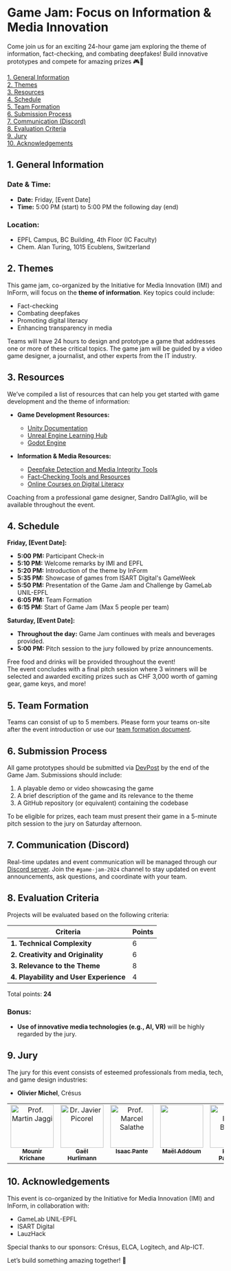 # Game Jam: Focus on Information & Media Innovation

Come join us for an exciting 24-hour game jam exploring the theme of information, fact-checking, and combating deepfakes! Build innovative prototypes and compete for amazing prizes 🎮🎉

[1. General Information](#1-general-information)  
[2. Themes](#2-themes)  
[3. Resources](#3-resources)  
[4. Schedule](#4-schedule)  
[5. Team Formation](#5-team-formation)  
[6. Submission Process](#6-submission-process)  
[7. Communication (Discord)](#7-communication-discord)  
[8. Evaluation Criteria](#8-evaluation-criteria)  
[9. Jury](#9-jury)  
[10. Acknowledgements](#10-acknowledgements)

## 1. General Information

### **Date & Time:**
- **Date:** Friday, [Event Date]  
- **Time:** 5:00 PM (start) to 5:00 PM the following day (end)

### **Location:**
- EPFL Campus, BC Building, 4th Floor (IC Faculty)  
- Chem. Alan Turing, 1015 Ecublens, Switzerland

## 2. Themes

This game jam, co-organized by the Initiative for Media Innovation (IMI) and InForm, will focus on the **theme of information**. Key topics could include:  
- Fact-checking  
- Combating deepfakes  
- Promoting digital literacy  
- Enhancing transparency in media  

Teams will have 24 hours to design and prototype a game that addresses one or more of these critical topics. The game jam will be guided by a video game designer, a journalist, and other experts from the IT industry.

## 3. Resources

We’ve compiled a list of resources that can help you get started with game development and the theme of information:

- **Game Development Resources:**
  - [Unity Documentation](https://docs.unity3d.com/Manual/index.html)  
  - [Unreal Engine Learning Hub](https://www.unrealengine.com/en-US/onlinelearning-courses)  
  - [Godot Engine](https://godotengine.org/documentation)

- **Information & Media Resources:**
  - [Deepfake Detection and Media Integrity Tools](https://www.mediaforensics.org)  
  - [Fact-Checking Tools and Resources](https://www.poynter.org)  
  - [Online Courses on Digital Literacy](https://learn.digitalmediaproject.org)  

Coaching from a professional game designer, Sandro Dall’Aglio, will be available throughout the event.

## 4. Schedule

**Friday, [Event Date]:**  
  - **5:00 PM:** Participant Check-in  
  - **5:10 PM:** Welcome remarks by IMI and EPFL  
  - **5:20 PM:** Introduction of the theme by InForm  
  - **5:35 PM:** Showcase of games from ISART Digital's GameWeek  
  - **5:50 PM:** Presentation of the Game Jam and Challenge by GameLab UNIL-EPFL  
  - **6:05 PM:** Team Formation  
  - **6:15 PM:** Start of Game Jam (Max 5 people per team)  

**Saturday, [Event Date]:**  
  - **Throughout the day:** Game Jam continues with meals and beverages provided.  
  - **5:00 PM:** Pitch session to the jury followed by prize announcements.

Free food and drinks will be provided throughout the event!  
The event concludes with a final pitch session where 3 winners will be selected and awarded exciting prizes such as CHF 3,000 worth of gaming gear, game keys, and more!

## 5. Team Formation

Teams can consist of up to 5 members. Please form your teams on-site after the event introduction or use our [team formation document](https://docs.google.com/spreadsheets/d/example-link).

## 6. Submission Process

All game prototypes should be submitted via [DevPost](https://devpost.com/) by the end of the Game Jam. Submissions should include:

1. A playable demo or video showcasing the game
2. A brief description of the game and its relevance to the theme
3. A GitHub repository (or equivalent) containing the codebase

To be eligible for prizes, each team must present their game in a 5-minute pitch session to the jury on Saturday afternoon.

## 7. Communication (Discord)

Real-time updates and event communication will be managed through our [Discord server](https://discord.gg/invite-link). Join the `#game-jam-2024` channel to stay updated on event announcements, ask questions, and coordinate with your team.

## 8. Evaluation Criteria

Projects will be evaluated based on the following criteria:

| **Criteria**                               | **Points** |
|--------------------------------------------|------------|
| **1. Technical Complexity**                | 6          |
| **2. Creativity and Originality**           | 6          |
| **3. Relevance to the Theme**              | 8          |
| **4. Playability and User Experience**     | 4          |

Total points: **24**

### Bonus:
- **Use of innovative media technologies (e.g., AI, VR)** will be highly regarded by the jury.

## 9. Jury

The jury for this event consists of esteemed professionals from media, tech, and game design industries:

- **Olivier Michel**, Crésus  
  
<table>
  <tbody>
    <tr>
      <td align="center" valign="top" width="16%">
        <a href="https://www.linkedin.com/in/mkrichane/">
          <img src="photos/Mounir.jpeg" width="100px" alt="Prof. Martin Jaggi"/>
          <br /><sub><b>Mounir Krichane</b></sub>
        </a>
      </td>
      <td align="center" valign="top" width="16%">
        <a href="https://www.linkedin.com/in/gaelhurlimann/">
          <img src="photos/Gaël.jpeg" width="100px" alt="Dr. Javier Picorel"/>
          <br /><sub><b>Gaël Hurlimann</b></sub>
        </a>
      </td>
      <td align="center" valign="top" width="16%">
        <a href="https://www.linkedin.com/in/isaacpante/">
          <img src="photos/Isaac.jpeg" width="100px" alt="Prof. Marcel Salathe"/>
          <br /><sub><b>Isaac Pante</b></sub>
        </a>
      </td>
      </td>
      <td align="center" valign="top" width="16%">
        <a href="https://www.linkedin.com/in/maël-addoum/">
          <img src="photos/Maël.jpeg" width="100px"/>
          <br /><sub><b>Maël Addoum</b></sub>
        </a>
      </td>
      <td align="center" valign="top" width="16%">
        <a href="https://www.linkedin.com/in/karinepapillaud/">
          <img src="photos/Karine.jpeg" width="100px" alt="Luca Fusar Bassini"/>
          <br /><sub><b>Karine Papillaud</b></sub>
        </a>
      </td>
      <td align="center" valign="top" width="16%">
        <a href="https://www.linkedin.com/in/patrick-vallélian-a0769a13/">
          <img src="photos/Patrick.jpeg" width="100px" alt="Seyed Parsa Neshaei"/>
          <br /><sub><b>Patrick Vallélian</b></sub>
        </a>
      </td>
      </td>
      <td align="center" valign="top" width="16%">
        <a href="https://www.linkedin.com/in/maël-addoum/">
          <img src="photos/Maël.jpeg" width="100px" alt="Eric Bezzam"/>
          <br /><sub><b>Maël Addoum</b></sub>
        </a>
      </td>
      </td>
      <td align="center" valign="top" width="16%">
        <a href="https://www.linkedin.com/in/hassane-assendal/">
          <img src="photos/Hassane.jpeg" width="100px" alt="Eric Bezzam"/>
          <br /><sub><b>Hassane Assendal</b></sub>
        </a>
      </td>
      </td>
      <td align="center" valign="top" width="16%">
        <a href="https://cresus.ch/fr/a-propos">
          <img src="photos/cresus.png" width="100px" alt="Eric Bezzam"/>
          <br /><sub><b>Olivier Michel</b></sub>
        </a>
      </td>
    </tr>
  </tbody>
</table>

## 10. Acknowledgements

This event is co-organized by the Initiative for Media Innovation (IMI) and InForm, in collaboration with:

- GameLab UNIL-EPFL  
- ISART Digital  
- LauzHack  

Special thanks to our sponsors: Crésus, ELCA, Logitech, and Alp-ICT.

Let’s build something amazing together! 👾
